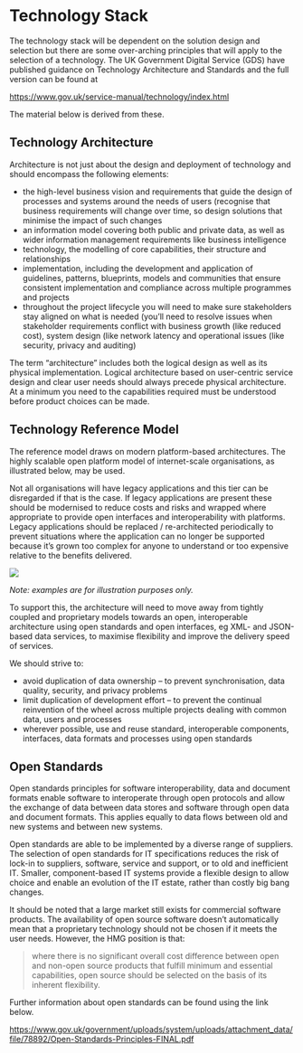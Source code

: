 # Technology Stack

The technology stack will be dependent on the solution design and selection but there are some over-arching principles that will apply to the selection of a technology. The UK Government Digital Service (GDS) have published guidance on Technology Architecture and Standards and the full version can be found at

https://www.gov.uk/service-manual/technology/index.html

The material below is derived from these.

## Technology Architecture

Architecture is not just about the design and deployment of technology and should encompass the following elements:

- the high-level business vision and requirements that guide the design of processes and systems around the needs of users (recognise that business requirements will change over time, so design solutions that minimise the impact of such changes
- an information model covering both public and private data, as well as wider information management requirements like business intelligence
- technology, the modelling of core capabilities, their structure and relationships
- implementation, including the development and application of guidelines, patterns, blueprints, models and communities that ensure consistent implementation and compliance across multiple programmes and projects
- throughout the project lifecycle you will need to make sure stakeholders stay aligned on what is needed (you’ll need to resolve issues when stakeholder requirements conflict with business growth (like reduced cost), system design (like network latency and operational issues (like security, privacy and auditing)

The term “architecture” includes both the logical design as well as its physical implementation. Logical architecture based on user-centric service design and clear user needs should always precede physical architecture. At a minimum you need to the capabilities required must be understood before product choices can be made.

## Technology Reference Model

The reference model draws on modern platform-based architectures. The highly scalable open platform model of internet-scale organisations, as illustrated below, may be used. 

Not all organisations will have legacy applications and this tier can be disregarded if that is the case. If legacy applications are present these should be modernised to reduce costs and risks and wrapped where appropriate to provide open interfaces and interoperability with platforms. Legacy applications should be replaced / re-architected periodically to prevent situations where the application can no longer be supported because it’s grown too complex for anyone to understand or too expensive relative to the benefits delivered.


![](assets/architecture-reference-model.png)


*Note: examples are for illustration purposes only.*

To support this, the architecture will need to move away from tightly coupled and proprietary models towards an open, interoperable architecture using open standards and open interfaces, eg XML- and JSON-based data services, to maximise flexibility and improve the delivery speed of services.

We should strive to:

- avoid duplication of data ownership – to prevent synchronisation, data quality, security, and privacy problems
- limit duplication of development effort – to prevent the continual reinvention of the wheel across multiple projects dealing with common data, users and processes
- wherever possible, use and reuse standard, interoperable components, interfaces, data formats and processes using open standards

## Open Standards

Open standards principles for software interoperability, data and document formats enable software to interoperate through open protocols and allow the exchange of data between data stores and software through open data and document formats. This applies equally to data flows between old and new systems and between new systems.

Open standards are able to be implemented by a diverse range of suppliers. The selection of open standards for IT specifications reduces the risk of lock-in to suppliers, software, service and support, or to old and inefficient IT. Smaller, component-based IT systems provide a flexible design to allow choice and enable an evolution of the IT estate, rather than costly big bang changes.

It should be noted that a large market still exists for commercial software products. The availability of open source software doesn’t automatically mean that a proprietary technology should not be chosen if it meets the user needs. However, the HMG position is that:

> where there is no significant overall cost difference between open and non-open source products that fulfill minimum and essential capabilities, open source should be selected on the basis of its inherent flexibility.

Further information about open standards can be found using the link below.

<https://www.gov.uk/government/uploads/system/uploads/attachment_data/file/78892/Open-Standards-Principles-FINAL.pdf>

